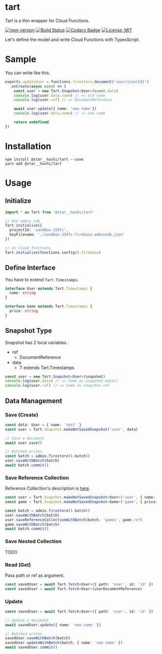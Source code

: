 # tart
Tart is a thin wrapper for Cloud Functions.

[![npm version](https://badge.fury.io/js/%40star__hoshi%2Ftart.svg)](https://badge.fury.io/js/%40star__hoshi%2Ftart)
[![Build Status](https://travis-ci.org/starhoshi/tart.svg?branch=master)](https://travis-ci.org/starhoshi/tart)
[![Codacy Badge](https://api.codacy.com/project/badge/Grade/4f8b83b6113d4627a57500f993dce372)](https://www.codacy.com/app/kensuke1751/tart?utm_source=github.com&amp;utm_medium=referral&amp;utm_content=starhoshi/tart&amp;utm_campaign=Badge_Grade)
[![License: MIT](https://img.shields.io/badge/License-MIT-green.svg)](https://opensource.org/licenses/MIT)

Let's define the model and write Cloud Functions with TypesScript.

# Sample

You can write like this.

```ts
exports.updateUser = functions.firestore.document('user/{userId}')
  .onCreate(async event => {
    const user = new Tart.Snapshot<User>(event.data)
    console.log(user.data.name) // => old name
    console.log(user.ref) // => DocumentReference

    await user.update({ name: 'new name'})
    console.log(user.data.name) // => new name

    return undefined
})
```

# Installation

```
npm install @star__hoshi/tart --save
yarn add @star__hoshi/tart
```

# Usage

## Initialize

```ts
import * as Tart from '@star__hoshi/tart'

// Use admin sdk
Tart.initialize({
  projectId: 'sandbox-329fc',
  keyFilename: './sandbox-329fc-firebase-adminsdk.json'
})

// on cloud functions
Tart.initialize(functions.config().firebase)
```

## Define Interface

You have to extend `Tart.Timestamps`.

```ts
interface User extends Tart.Timestamps {
  name: string
}

interface Game extends Tart.Timestamps {
  price: string
}
```

## Snapshot Type

Snapshot has 2 local variables.

* ref
    * DocumentReference
* data
    * T extends Tart.Timestamps

```ts
const user = new Tart.Snapshot<User>(snapshot)
console.log(user.data) // => Same as snapshot.data()
console.log(user.ref) // => Same as snapshot.ref
```

## Data Management

### Save (Create)

```ts
const data: User = { name: 'test' }
const user = Tart.Snapshot.makeNotSavedSnapshot('user', data)

// Save a document
await user.save()

// Batched writes
const batch = admin.firestore().batch()
user.saveWithBatch(batch)
await batch.commit()
```

### Save Reference Collection

Reference Collection's description is [here](https://github.com/1amageek/pring#nested-collection--reference-collection).

```ts
const user = Tart.Snapshot.makeNotSavedSnapshot<User>('user', { name: 'test' })
const game = Tart.Snapshot.makeNotSavedSnapshot<Game>('game', { price: 1000 })

const batch = admin.firestore().batch()
user.saveWithBatch(batch)
user.saveReferenceCollectionWithBatch(batch, 'games', game.ref)
game.saveWithBatch(batch)
await batch.commit()
```

### Save Nested Collection

TODO

### Read (Get)

Pass path or ref as argument.

```ts
const savedUser = await Tart.fetch<User>({ path: 'user', id: 'id' })
const savedUser = await Tart.fetch<User>(userDocumentReference)
```

### Update

```ts
const savedUser = await Tart.fetch<User>({ path: 'user', id: 'id' })

// Update a document
await savedUser.update({ name: 'new name' })

// Batched writes
savedUser.saveWithBatch(batch)
savedUser.updateWithBatch(batch, { name: 'new name' })
await savedUser.commit()
```
